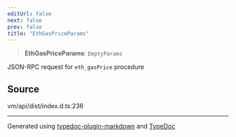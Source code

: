 ```yaml
---
editUrl: false
next: false
prev: false
title: "EthGasPriceParams"
---
```


> **EthGasPriceParams**: `EmptyParams`

JSON-RPC request for `eth_gasPrice` procedure

## Source

vm/api/dist/index.d.ts:236

***
Generated using [typedoc-plugin-markdown](https://www.npmjs.com/package/typedoc-plugin-markdown) and [TypeDoc](https://typedoc.org/)
